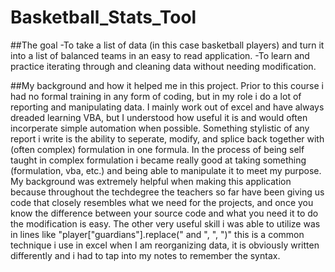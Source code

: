 # Basketball_Stats_Tool

##The goal
-To take a list of data (in this case basketball players) and turn it into a list of balanced teams in an easy to read application.
-To learn and practice iterating through and cleaning data without needing modification.



##My background and how it helped me in this project.
Prior to this course i had no formal training in any form of coding, but in my role i do a lot of reporting and manipulating data. I mainly work out of excel and have always dreaded learning VBA, but I understood how useful it is and would often incorperate simple automation when possible. Something stylistic of any report i write is the ability to seperate, modify, and splice back together with (often complex) formulation in one formula. In the process of being self taught in complex formulation i became really good at taking something (formulation, vba, etc.) and being able to manipulate it to meet my purpose.
My background was extremely helpful when making this application because throughout the techdegree the teachers so far have been giving us code that closely resembles what we need for the projects, and once you know the difference between your source code and what you need it to do the modification is easy. The other very useful skill i was able to utilize was in lines like "player["guardians"].replace(" and ", ", ")" this is a common technique i use in excel when I am reorganizing data, it is obviously written differently and i had to tap into my notes to remember the syntax.
